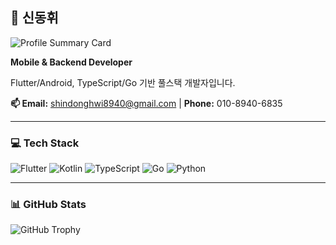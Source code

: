 ## 👋 신동휘

![Profile Summary Card](https://github-profile-summary-cards.vercel.app/api/cards/profile-details?username=shindonghwi&theme=dark)

**Mobile & Backend Developer**

Flutter/Android, TypeScript/Go 기반 풀스택 개발자입니다.

**📫 Email:** shindonghwi8940@gmail.com | **Phone:** 010-8940-6835

---

### 💻 Tech Stack

![Flutter](https://img.shields.io/badge/Flutter-02569B?style=flat-square&logo=flutter&logoColor=white)
![Kotlin](https://img.shields.io/badge/Kotlin-7F52FF?style=flat-square&logo=kotlin&logoColor=white)
![TypeScript](https://img.shields.io/badge/TypeScript-3178C6?style=flat-square&logo=typescript&logoColor=white)
![Go](https://img.shields.io/badge/Go-00ADD8?style=flat-square&logo=go&logoColor=white)
![Python](https://img.shields.io/badge/Python-3776AB?style=flat-square&logo=python&logoColor=white)

</td>
</tr>
</table>

---

### 📊 GitHub Stats
![GitHub Trophy](https://github-profile-trophy.vercel.app/?username=shindonghwi&theme=dark_dimmed)

